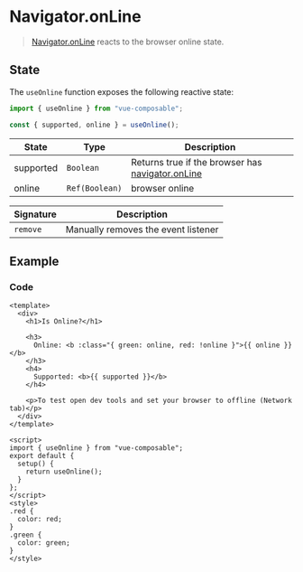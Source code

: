 # Navigator.onLine

> [Navigator.onLine](https://developer.mozilla.org/en-US/docs/Web/API/NavigatorOnLine/onLine) reacts to the browser online state. 

## State

The `useOnline` function exposes the following reactive state:

```js
import { useOnline } from "vue-composable";

const { supported, online } = useOnline();
```

| State     | Type           | Description                                                                                 |
| --------- | -------------- | ------------------------------------------------------------------------------------------- |
| supported | `Boolean`      | Returns true if the browser has [navigator.onLine](https://caniuse.com/#feat=online-status) |
| online    | `Ref(Boolean)` | browser online                                                                              |

| Signature | Description                         |
| --------- | ----------------------------------- |
| `remove`  | Manually removes the event listener |

## Example


<online-example/>


### Code

```vue
<template>
  <div>
    <h1>Is Online?</h1>

    <h3>
      Online: <b :class="{ green: online, red: !online }">{{ online }}</b>
    </h3>
    <h4>
      Supported: <b>{{ supported }}</b>
    </h4>

    <p>To test open dev tools and set your browser to offline (Network tab)</p>
  </div>
</template>

<script>
import { useOnline } from "vue-composable";
export default {
  setup() {
    return useOnline();
  }
};
</script>
<style>
.red {
  color: red;
}
.green {
  color: green;
}
</style>
```
